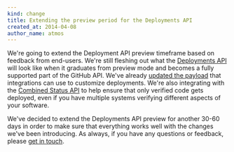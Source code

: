 ```yaml
---
kind: change
title: Extending the preview period for the Deployments API
created_at: 2014-04-08
author_name: atmos
---
```


We're going to extend the Deployment API preview timeframe based on feedback from end-users.  We're still fleshing out what the [Deployments API][january-deployment-api-post] will look like when it graduates from preview mode and becomes a fully supported part of the GitHub API. We've already [updated the payload][payload-update] that integrations can use to customize deployments. We're also integrating with the [Combined Status API][combined-statuses] to help ensure that only verified code gets deployed, even if you have multiple systems verifying different aspects of your software.

We've decided to extend the Deployments API preview for another 30-60 days in order to make sure that everything works well with the changes we've been introducing. As always, if you have any questions or feedback, please [get in touch][contact].

[january-deployment-api-post]: /changes/2014-01-09-preview-the-new-deployments-api/
[payload-update]: /changes/2014-03-03-deployments-api-updates/
[combined-statuses]: /changes/2014-03-27-combined-status-api/
[contact]: https://github.com/contact?form[subject]=Deployments+API
